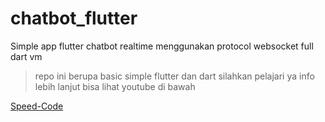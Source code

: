 # chatbot_flutter

Simple app flutter chatbot realtime menggunakan protocol websocket full dart vm

> repo ini berupa basic simple flutter dan dart silahkan pelajari ya info lebih lanjut bisa lihat youtube di bawah

[Speed-Code](https://www.youtube.com/watch?v=6OAzzRUVAVw)
